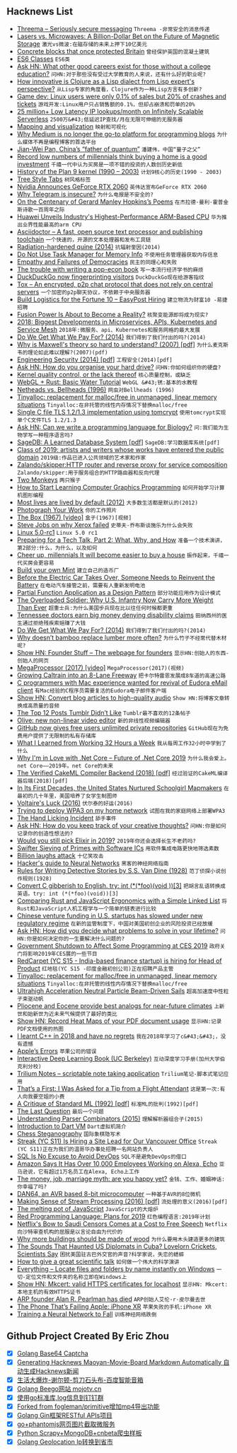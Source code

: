 ## Hacknews List


- [Threema – Seriously secure messaging](https://threema.ch/en)  `Threema -非常安全的消息传递`
- [Lasers vs. Microwaves: A Billion-Dollar Bet on the Future of Magnetic Storage](https://spectrum.ieee.org/computing/hardware/lasers-vs-microwaves-the-billiondollar-bet-on-the-future-of-magnetic-storage)  `激光vs微波:在磁存储的未来上押下10亿美元`
- [Concrete blocks that once protected Britain](https://www.bbc.co.uk/news/in-pictures-46348917)  `曾经保护英国的混凝土建筑`
- [ES6 Classes](https://www.javascriptjanuary.com/blog/es6-classes)  `ES6类`
- [Ask HN: What other good careers exist for those without a college education?](item?id=18842778)  `问HN:对于那些没有受过大学教育的人来说，还有什么好的职业呢?`
- [How innovative is Clojure as a Lisp dialect from Lisp expert&#39;s perspective?](https://www.reddit.com/r/lisp/comments/acid7a/how_innovative_is_clojure_as_a_lisp_dialect_from/)  `从Lisp专家的角度看，Clojure作为一种Lisp方言有多创新?`
- [Game dev: Linux users were only 0.1% of sales but 20% of crashes and tickets](https://twitter.com/bgolus/status/1080213166116597760)  `游戏开发:Linux用户只占销售额的0.1%，但却占崩溃和罚单的20%`
- [25 million&#43; Low Latency IP lookups/month on Infinitely Scalable Serverless](http://highscalability.com/blog/2018/4/2/how-ipdata-serves-25m-api-calls-from-10-infinitely-scalable.html?x=new)  `2500万&#43;低延迟IP查找/月在无限可伸缩的无服务器`
- [Mapping and visualization](https://scottreinhard.com/Mapping-and-Visualization)  `映射和可视化`
- [Why Medium is no longer the go-to platform for programming blogs](https://www.joshjahans.com/ditching-medium/)  `为什么媒体不再是编程博客的首选平台`
- [Jian-Wei Pan, China’s “father of quantum”](https://www.technologyreview.com/s/612596/the-man-turning-china-into-a-quantum-superpower/)  `潘建伟，中国“量子之父”`
- [Record low numbers of millennials think buying a home is a good investment](https://www.cnbc.com/2018/08/23/record-low-numbers-of-millennials-think-a-home-is-a-good-investment.html)  `千禧一代中认为买房是一项不错的投资的人数创历史新低`
- [History of the Plan 9 kernel (1990 – 2003)](https://github.com/0intro/9hist)  `计划9核心的历史(1990 - 2003)`
- [Tree Style Tabs](https://addons.mozilla.org/en-US/firefox/addon/tree-style-tab/)  `树风格标签`
- [Nvidia Announces GeForce RTX 2060](https://www.anandtech.com/show/13796/nvidia-announces-geforce-rtx-2060-349-dollars-january-15th)  `英伟达宣布GeForce RTX 2060`
- [Why Telegram is insecure?](https://gitlab.com/edu4rdshl/blog/blob/master/why-telegram-is-insecure.md)  `为什么电报是不安全的?`
- [On the Centenary of Gerard Manley Hopkins’s Poems](https://www.poetryfoundation.org/articles/148820/all-things-original-and-strange-5c1a9d2dd5aee)  `在杰拉德·曼利·霍普金斯诗歌一百周年之际`
- [Huawei Unveils Industry&#39;s Highest-Performance ARM-Based CPU](https://www.huawei.com/en/press-events/news/2019/1/huawei-unveils-highest-performance-arm-based-cpu)  `华为推出业界性能最高的arm CPU`
- [Asciidoctor – A fast, open source text processor and publishing toolchain](https://asciidoctor.org/)  `一个快速的，开源的文本处理器和发布工具链`
- [Radiation-hardened quine (2014)](https://github.com/mame/radiation-hardened-quine)  `抗辐射奎因(2014)`
- [Do Not Use Task Manager for Memory Info](https://mahdytech.com/2019/01/05/task-manager-memory-info/)  `不使用任务管理器获取内存信息`
- [Empathy and Failures of Democracies](https://mebassett.info/empathy-failures-democracy.html)  `民主的同理心和失败`
- [The trouble with writing a pop-econ book](https://www.reddit.com/r/badeconomics/comments/7yc8v5/the_fiat_discussion_sticky_come_shoot_the_shit/dugzwu2/)  `写一本流行经济学书的麻烦`
- [DuckDuckGo now fingerprinting visitors](https://forums.whonix.org/t/duckduckgo-now-fingerprinting-visitors/6497)  `DuckDuckGo现在给游客指纹`
- [Tox – An encrypted, p2p chat protocol that does not rely on central servers](https://tox.chat/)  `一个加密的p2p聊天协议，不依赖于中央服务器`
- [Build Logistics for the Fortune 10 – EasyPost Hiring](https://www.easypost.com/jobs)  `建立物流为财富10 -易捷招聘`
- [Fusion Power Is About to Become a Reality?](https://medium.com/s/2069/finally-fusion-power-is-about-to-become-a-reality-c6b8b5915cf5)  `核聚变能源即将成为现实?`
- [2018: Biggest Developments in Microservices, APIs, Kubernetes and Service Mesh](https://glasnostic.com/blog/2018-review-predictions-microservices-api-gateways-kubernetes-service-mesh)  `2018年:微服务、api、Kubernetes和服务网格的最大发展`
- [Do We Get What We Pay For? (2014)](http://chrishofstader.com/do-we-get-what-we-pay-for/)  `我们得到了我们付出的吗?(2014)`
- [Why is Maxwell&#39;s theory so hard to understand? (2007) [pdf]](http://www.damtp.cam.ac.uk/user/tong/em/dyson.pdf)  `为什么麦克斯韦的理论如此难以理解?(2007)(pdf)`
- [Engineering Security (2014) [pdf]](https://www.cs.auckland.ac.nz/~pgut001/pubs/book.pdf)  `工程安全(2014)[pdf]`
- [Ask HN: How do you organise your hard drive?](item?id=18836472)  `问HN:你如何组织你的硬盘?`
- [Kernel quality control, or the lack thereof](https://lwn.net/Articles/774114/)  `核心质量控制，或缺乏`
- [WebGL &#43; Rust: Basic Water Tutorial](http://chinedufn.com/3d-webgl-basic-water-tutorial/)  `WebGL &#43;锈:基本的水教程`
- [Netheads vs. Bellheads (1996)](https://www.wired.com/1996/10/atm-3/)  `网虫对Bellheads (1996)`
- [Tinyalloc: replacement for malloc/free in unmanaged, linear memory situations](https://github.com/thi-ng/tinyalloc)  `Tinyalloc:在非托管的线性内存情况下替换malloc/free`
- [Single C file TLS 1.2/1.3 implementation using tomcrypt](https://github.com/eduardsui/tlse)  `使用tomcrypt实现单个C文件TLS 1.2/1.3`
- [Ask HN: Can we write a programming language for Biology?](item?id=18847253)  `问:我们能为生物学写一种程序语言吗?`
- [SageDB: A Learned Database System [pdf]](http://alexbeutel.com/papers/CIDR2019_SageDB.pdf)  `SageDB:学习数据库系统[pdf]`
- [Class of 2019: artists and writers whose works have entered the public domain](https://publicdomainreview.org/collections/class-of-2019/)  `2019级:作品已进入公共领域的艺术家和作家`
- [Zalando/skipper:HTTP router and reverse proxy for service composition](https://github.com/zalando/skipper)  `Zalando/skipper:用于服务组合的HTTP路由器和反向代理`
- [Two Monkeys](http://riowang.blogspot.com/2018/12/two-monkeys.html)  `两只猴子`
- [How to Start Learning Computer Graphics Programming](https://erkaman.github.io/posts/beginner_computer_graphics.html)  `如何开始学习计算机图形编程`
- [Most lives are lived by default (2012)](https://www.raptitude.com/2012/07/most-lives-are-lived-by-default/)  `大多数生活都是默认的(2012)`
- [Photograph Your Work](https://etbe.coker.com.au/2019/01/06/photograph-your-work/)  `你的工作照片`
- [The Box (1967) [video]](http://www.youtube.com/watch?v=sXFPT7FJ38k)  `盒子(1967)[视频]`
- [Steve Jobs on why Xerox failed](https://m.youtube.com/watch?v=_1rXqD6M614)  `史蒂夫·乔布斯谈施乐为什么会失败`
- [Linux 5.0-rc1](https://lore.kernel.org/lkml/CAHk-=wgKYnrL3LjhVkH2Fp&#43;ecmWhLqezT9zmR6CzfcpwcJX0qA@mail.gmail.com/t/)  `Linux 5.0 rc1`
- [Preparing for a Tech Talk, Part 2: What, Why, and How](https://overreacted.io/preparing-for-tech-talk-part-2-what-why-and-how/)  `准备一个技术演讲，第2部分:什么，为什么，以及如何`
- [Cheer up, millennials It will become easier to buy a house](https://www.economist.com/britain/2019/01/05/cheer-up-millennials-it-will-become-easier-to-buy-a-house)  `振作起来，千禧一代买房会更容易`
- [Build your own Mint](https://github.com/yyx990803/build-your-own-mint)  `建立自己的造币厂`
- [Before the Electric Car Takes Over, Someone Needs to Reinvent the Battery](https://www.bloomberg.com/news/articles/2019-01-06/before-the-electric-car-takes-over-someone-needs-to-reinvent-the-battery)  `在电动汽车接管之前，需要有人重新发明电池`
- [Partial Function Application as a Design Pattern](http://willcrichton.net/notes/partial-application-design-pattern/)  `部分功能应用作为设计模式`
- [The Overloaded Soldier: Why U.S. Infantry Now Carry More Weight Than Ever](https://www.popularmechanics.com/military/research/a25644619/soldier-weight/)  `超重士兵:为什么美国步兵现在比以往任何时候都更重`
- [Tennessee doctors earn big money denying disability claims](https://www.tennessean.com/story/news/2019/01/06/tennessee-doctors-disability-claims/1077220002/)  `田纳西州的医生通过拒绝残疾索赔赚了大钱`
- [Do We Get What We Pay For? (2014)](http://www.chrishofstader.com/do-we-get-what-we-pay-for/)  `我们得到了我们付出的吗?(2014)`
- [Why doesn’t bamboo replace lumber more often?](https://www.quora.com/Why-isnt-bamboo-wood-a-bigger-worldwide-industry-since-it-grows-so-quickly-and-is-so-strong-Couldnt-it-replace-lumber-and-save-many-trees/answer/Raphaël-du-Sablon?share=1)  `为什么竹子不经常代替木材呢?`
- [Show HN: Founder Stuff – The webpage for founders](https://founderstuff.xyz)  `显示HN:创始人的东西-创始人的网页`
- [MegaProcessor (2017) [video]](https://www.youtube.com/watch?v=lNa9bQRPMB8&amp;app=desktop)  `MegaProcessor(2017)(视频)`
- [Growing Caltrain into an 8-Lane Freeway](http://caltrain-hsr.blogspot.com/2018/09/growing-caltrain-into-8-lane-freeway.html)  `把卡尔特雷恩发展成8车道的高速公路`
- [C programmers with Mac experience wanted for revival of Eudora eMail client](https://www.reddit.com/r/opensource/comments/ad27vg/help_wanted_c_programmers_with_mac_experience/)  `有Mac经验的C程序员需要复活的Eudora电子邮件客户端`
- [Show HN: Convert blog articles to high-quality audio](https://websitevoice.com)  `Show HN:将博客文章转换成高质量的音频`
- [The Top 12 Posts Tumblr Didn’t Like](http://www.historicalfirearms.info/post/181783122299/the-top-12-post-tumblr-didnt-like)  `Tumblr最不喜欢的12条帖子`
- [Olive: new non-linear video editor](http://libregraphicsworld.org/blog/entry/introducing-olive-new-non-linear-video-editor)  `新的非线性视频编辑器`
- [GitHub now gives free users unlimited private repositories](https://thenextweb.com/dd/2019/01/05/github-now-gives-free-users-unlimited-private-repositories/)  `GitHub现在为免费用户提供了无限制的私有存储库`
- [What I Learned from Working 32 Hours a Week](https://spin.atomicobject.com/2019/01/04/32-hours-lessons/)  `我从每周工作32小时中学到了什么`
- [Why I&#39;m in Love with .Net Core – Future of .Net Core 2019](https://codinginfinite.com/love-top-futures-net-core-2019-future/)  `为什么我会爱上。net Core——2019年。net Core的未来`
- [The Verified CakeML Compiler Backend (2018) [pdf]](https://www.cs.cmu.edu/~yongkiat/files/cakeml-jfp.pdf)  `经过验证的CakeML编译器后端(2018)[pdf]`
- [In Its First Decades, the United States Nurtured Schoolgirl Mapmakers](https://www.atlasobscura.com/articles/early-american-schoolgirl-maps)  `在最初的几十年里，美国培养了女学生制图师`
- [Voltaire&#39;s Luck (2016)](https://www.laphamsquarterly.org/luck/voltaires-luck)  `伏尔泰的好运(2016)`
- [Trying to deploy WPA3 on my home network](https://gist.github.com/est31/d92d17acbb4ea152296f9b38764cd791)  `试图在我的家庭网络上部署WPA3`
- [The Hand Licking Incident](https://raisingfutureadults.blogspot.com/2019/01/the-hand-licking-incident.html)  `舔手事件`
- [Ask HN: How do you keep track of your creative thoughts?](item?id=18837345)  `问HN:你是如何记录你的创造性想法的?`
- [Would you still pick Elixir in 2019?](https://github.com/dwyl/learn-elixir/issues/102)  `2019年你还会选择长生不老药吗?`
- [Swifter Sieving of Primes with Software ICs](https://blog.metaobject.com/2019/01/swifter-sieving-of-primes-with-software.html)  `用软件集成电路更快地筛选素数`
- [Billion laughs attack](https://en.wikipedia.org/wiki/Billion_laughs_attack)  `十亿笑攻击`
- [Hacker&#39;s guide to Neural Networks](http://karpathy.github.io/neuralnets/)  `黑客的神经网络指南`
- [Rules for Writing Detective Stories by S.S. Van Dine (1928)](http://www.thrillingdetective.com/trivia/triv288.html)  `范丁侦探小说创作规则(1928)`
- [Convert C gibberish to English. try: int (*(*foo)(void ))[3]](https://cdecl.org/)  `把胡言乱语转换成英语。try: int (*(*foo)(void))[3]`
- [Comparing Rust and JavaScript Ergonomics with a Simple Linked List](https://www.codesections.com/blog/javascript-vs-rust-linked-list/)  `将Rust和JavaScript人机工程学与一个简单的链表进行比较`
- [Chinese venture funding in U.S. startups has slowed under new regulatory regime](https://www.reuters.com/article/us-venture-china-regulation-insight/chinese-tech-investors-flee-silicon-valley-as-trump-tightens-scrutiny-idUSKCN1P10CB)  `在新的监管制度下，中国对美国初创企业的风险投资已经放缓`
- [Ask HN: How did you decide what problems to solve in your lifetime?](item?id=18837334)  `问HN:你是如何决定你的一生要解决什么问题的?`
- [Government Shutdown to Affect Some Programming at CES 2019](https://www.ces.tech/News/Press-Releases/CES-Press-Release.aspx?NodeID=2c0021f5-9b3f-4da8-8b00-5daebfba8aed)  `政府关门将影响2019年CES展的一些节目`
- [RedCarpet (YC S15 - India-based finance startup) is hiring for Head of Product](https://www.iimjobs.com/j/redcarpet-head-product-5-10-yrs-650940.html)  `红地毯(YC S15 -印度金融初创公司)正在招聘产品主管`
- [Tinyalloc: replacement for malloc/free in unmanaged, linear memory situations](https://github.com/thi-ng/tinyalloc#thingtinyalloc)  `Tinyalloc:在非托管的线性内存情况下替换malloc/free`
- [Ultrahigh Acceleration Neutral Particle Beam-Driven Sails](https://www.centauri-dreams.org/2019/01/03/ultrahigh-acceleration-neutral-particle-beam-driven-sails/)  `超高加速度中性粒子束驱动帆`
- [Pliocene and Eocene provide best analogs for near-future climates](https://www.pnas.org/content/115/52/13288)  `上新世和始新世为近未来气候提供了最好的类比`
- [Show HN: Record Heat Maps of your PDF document usage](item?id=18839249)  `显示HN:记录PDF文档使用的热图`
- [I learnt C&#43;&#43; in 2018 and have no regrets](https://vishnubharathi.codes/blog/learning-cpp-2018/)  `我在2018年学习了c&#43;&#43;，没有遗憾`
- [Apple’s Errors](https://stratechery.com/2019/apples-errors/)  `苹果公司的错误`
- [Interactive Deep Learning Book (UC Berkeley)](http://d2l.ai/chapter_introduction/index.html)  `互动深度学习手册(加州大学伯克利分校)`
- [Trilium Notes – scriptable note taking application](https://github.com/zadam/trilium)  `Trilium笔记-脚本式笔记应用`
- [That’s a First: I Was Asked for a Tip from a Flight Attendant](https://thepointsguy.com/news/airline-with-happy-hours-and-tips/)  `这是第一次:有人向我要空姐的小费`
- [A Critique of Standard ML (1992) [pdf]](http://cs.princeton.edu/~appel/papers/critique.pdf)  `标准ML的批判(1992)[pdf]`
- [The Last Question](http://www.multivax.com/last_question.html)  `最后一个问题`
- [Understanding Parser Combinators (2015)](https://fsharpforfunandprofit.com/posts/understanding-parser-combinators/)  `理解解析器组合子(2015)`
- [Introduction to Dart VM](https://mrale.ph/dartvm/)  `Dart虚拟机简介`
- [Chess Steganography](https://incoherency.co.uk/chess-steg/)  `国际象棋隐写术`
- [Streak (YC S11) Is Hiring a Site Lead for Our Vancouver Office](https://www.streak.com/careers/vancouver-site-lead)  `Streak (YC S11)正在为我们的温哥华办事处招聘一名网站负责人`
- [SQL Is No Excuse to Avoid DevOps](https://queue.acm.org/detail.cfm?id=3300018)  `SQL不是避免DevOps的借口`
- [Amazon Says It Has Over 10,000 Employees Working on Alexa, Echo](https://www.wsj.com/articles/amazon-says-it-has-over-10-000-employees-working-on-alexa-echo-1542138284)  `亚马逊说，它有超过1万名员工在Alexa, Echo上工作`
- [The money, job, marriage myth: are you happy yet?](https://www.theguardian.com/books/2019/jan/06/happiness-index-wellbeing-survey-uk-population-paul-dolan-happy-ever-after)  `金钱、工作、婚姻神话:你幸福了吗?`
- [DAN64, an AVR based 8-bit microcomputer](https://www.usebox.net/jjm/dan64/)  `一种基于AVR的8位微机`
- [Making Sense of Stream Processing (2016) [pdf]](https://www.confluent.io/wp-content/uploads/2016/08/Making_Sense_of_Stream_Processing_Confluent_1.pdf)  `流处理的意义(2016)[pdf]`
- [The melting pot of JavaScript](https://increment.com/development/the-melting-pot-of-javascript/)  `JavaScript的大熔炉`
- [Red Programming Language: Plans for 2019](https://www.red-lang.org/2019/01/full-steam-ahead.html)  `红色编程语言:2019年计划`
- [Netflix&#39;s Bow to Saudi Censors Comes at a Cost to Free Speech](https://www.nytimes.com/2019/01/06/business/media/netflix-saudi-arabia-censorship-hasan-minhaj.html)  `Netflix向沙特审查机构的屈服是以言论自由为代价的`
- [Why more buildings should be made of wood](https://www.economist.com/leaders/2019/01/05/why-more-buildings-should-be-made-of-wood)  `为什么要用木头建造更多的建筑`
- [The Sounds That Haunted US Diplomats in Cuba? Lovelorn Crickets, Scientists Say](https://www.nytimes.com/2019/01/04/science/sonic-attack-cuba-crickets.html)  `困扰美国驻古巴外交官的声音?科学家说，失恋的蟋蟀`
- [How to give a great scientific talk](https://www.nature.com/articles/d41586-018-07780-5)  `如何做一个伟大的科学演讲`
- [Everything – Locate files and folders by name instantly on Windows](https://www.voidtools.com/)  `一切-定位文件和文件夹的名称立即在Windows上`
- [Show HN: Mkcert: valid HTTPS certificates for localhost](https://blog.filippo.io/mkcert-valid-https-certificates-for-localhost/)  `显示HN: Mkcert:本地主机的有效HTTPS证书`
- [ARP founder Alan R. Pearlman has died](http://www.synthtopia.com/content/2019/01/06/arp-founder-alan-r-pearlman-has-died/)  `ARP创始人艾伦·r·皮尔曼去世`
- [The Phone That’s Failing Apple: iPhone XR](https://www.wsj.com/articles/the-phone-thats-failing-apple-iphone-xr-11546779603)  `苹果失败的手机:iPhone XR`
- [Training a Neural Network to Fall](https://semiengineering.com/training-a-neural-network-to-fall)  `训练神经网络跌倒`

## Github Project Created By Eric Zhou

- [x] [Golang Base64 Captcha](https://github.com/mojocn/base64Captcha)
- [x] [Generating Hacknews Maoyan-Movie-Board Markdown Automatically 自动生成Hacknews新闻](https://github.com/dejavuzhou/md-genie)
- [x] [生活大爆炸-谢尔顿-剪刀石头布-百度智能音箱](https://github.com/mojocn/dueros-bang-game)
- [x] [Golang Beego网站 mojotv.cn](https://github.com/mojocn/www.mojotv.cn)
- [x] [使用go标准库,log信息到钉钉群](https://github.com/mojocn/dooger)
- [x] [Forked from fogleman/primitive增加mp4导出功能](https://github.com/mojocn/primitive)
- [x] [Golang Gin框架RESTful APIs项目](https://github.com/JJJJJJJerk/ezier-golang-web-api-framework)
- [x] [go+phantomjs网页图片截取微服务](https://github.com/mojocn/screen_shot)
- [x] [Python Scrapy+MongoDB+cnbeta爬虫样板](https://github.com/mojocn/scrapy_mongodb_boilerplate_cnbeta)
- [x] [Golang Geolocation Ip转换到省市](https://github.com/mojocn/ip2location)